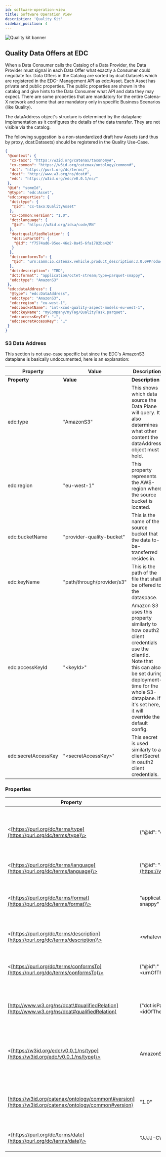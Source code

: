 ```yaml
---
id: software-operation-view
title: Software Operation View
description: 'Quality Kit'
sidebar_position: 4
---
```


![Quality kit banner](@site/static/img/kits\data-driven-quality-management\data-driven-quality-management-kit-logo.svg)

## Quality Data Offers at EDC

When a Data Consumer calls the Catalog of a Data Provider, the Data Provider must signal in each Data Offer what exactly a Consumer could negotiate for. Data Offers in the Catalog are sorted by dcat:Datasets which are registered in the EDC- Management API as edc:Asset. Each Asset has private and public properties. The public properties are shown in the catalog and give hints to the Data Consumer what API and data they may expect. There are some properties that are mandatory for the entire Catena-X network and some that are mandatory only in specific Business Scenarios (like Quality).

The dataAddress object's structure is determined by the dataplane implementation as it configures the details of the data transfer. They are not visible via the catalog.

The following suggestion is a non-standardized draft how Assets (and thus by proxy, dcat:Datasets) should be registered in the Quality Use-Case.

```json
{
 "@context": {
  "cx-taxo": "https://w3id.org/catenax/taxonomy#",
  "cx-common": "https://w3id.org/catenax/ontology/common#",
  "dct": "https://purl.org/dc/terms/",
  "dcat": "http://www.w3.org/ns/dcat#",
  "edc": "https://w3id.org/edc/v0.0.1/ns/"
 },
 "@id": "someId",
 "@type": "edc:Asset",
 "edc:properties": {
  "dct:type": {
   "@id": "cx-taxo:QualityAsset"
  },
  "cx-common:version": "1.0",
  "dct:language": {
   "@id": "https://w3id.org/idsa/code/EN"
  },
  "dcat:qualifiedRelation": {
   "dct:isPartOf": {
    "@id": "f7574ad6-95ee-46e2-8a45-6fa1782ba426"
   }
  },
  "dct:conformsTo": {
   "@id": "urn:samm:io.catenax.vehicle.product_description:3.0.0#ProductDescription"
  },
  "dct:description": "TBD",
  "dct:format": "application/octet-stream;type=parquet-snappy",
  "edc:type": "AmazonS3"
 },
 "edc:dataAddress": {
  "@type": "edc:DataAddress",
  "edc:type": "AmazonS3",
  "edc:region": "eu-west-1",
  "edc:bucketName": "int-xcod-quality-aspect-models-eu-west-1",
  "edc:keyName": "myCompany/myTag/QualityTask.parquet",
  "edc:accessKeyId": "…",
  "edc:secretAccessKey": "…"
 }
}
```

### S3 Data Address

This section is not use-case specific but since the EDC's AmazonS3 dataplane is basically undocumented, here is an explanation:

| **Property**        | **Value**                  | **Description**                                                                                                                                                                                                                    |
|---------------------|----------------------------|------------------------------------------------------------------------------------------------------------------------------------------------------------------------------------------------------------------------------------|
| **Property**        | **Value**                  | **Description**                                                                                                                                                                                                                    |
| edc:type            | "AmazonS3"                 | This shows which data source the Data Plane will query. It also determines what other content the dataAddress object must hold.                                                                                                    |
| edc:region          | "eu-west-1"                | This property represents the AWS-region where the source bucket is located.                                                                                                                                                        |
| edc:bucketName      | "provider-quality-bucket"  | This is the name of the source bucket that the data to-be-transferred resides in.                                                                                                                                                  |
| edc:keyName         | "path/through/provider/s3" | This is the path of the file that shall be offered to the dataspace.                                                                                                                                                               |
| edc:accessKeyId     | "\<keyId\>"                | Amazon S3 uses this property similarly to how oauth2 client credentials use the clientId. Note that this can also be set during deployment-time for the whole S3-dataplane. If it's set here, it will override the default config. |
| edc:secretAccessKey | "\<secretAccessKey\>"      | This secret is used similarly to a clientSecret in oauth2 client credentials.                                                                                                                                                      |

### Properties

| **Property**                                                                                          | **Value**                                                        | **Optional** | **Description**                                                                                                                                                                                                                                                                                                                                                                                                               |
|-------------------------------------------------------------------------------------------------------|------------------------------------------------------------------|--------------|-------------------------------------------------------------------------------------------------------------------------------------------------------------------------------------------------------------------------------------------------------------------------------------------------------------------------------------------------------------------------------------------------------------------------------|
| \<[https://purl.org/dc/terms/type](https://purl.org/dc/terms/type)\>                                                                      | \{"@id": "cx-taxo:QualityAsset"\}                                  |              | CX-0018 mandates the usage of the dct:type property to signal what kind of Asset a consumer can expect behind a dcat:Dataset. In the Quality Use-Case, this is identified as [https://w3id.org/catenax/taxonomy\#QualityAsset](https://w3id.org/catenax/taxonomy#QualityAsset). The expected payload this API serves is determined by the dcat:conformsTo property.                                                           |
| \<[https://purl.org/dc/terms/language](https://purl.org/dc/terms/language)\>                                                                  | \{"@id": "\<[https://w3id.org/idsa/code/EN](https://w3id.org/idsa/code/EN)\>"\}                       | x            | This property is QM-specific. As it points to an IRI, it must be embedded in a json-object with the @id key. The use of this is unclear.                                                                                                                                                                                                                                                                                      |
| \<[https://purl.org/dc/terms/format](https://purl.org/dc/terms/format)\>                                                                    | "application/octet-stream;type=parquet-snappy"                   |              | This property is QM-specific. dct:format usually points to the correct IANA Media Type. As currently only parquet files are used, the type application/octet-stream with the added property type=parquet-snappy must be used. The syntax is expained [here](https://www.iana.org/assignments/media-types-parameters/media-types-parameters.xhtml). If in the future csv shall be supported, the value could also be text/csv. |
| \<[https://purl.org/dc/terms/description](https://purl.org/dc/terms/description)\>                                                               | \<whatever\>                                                     | x            | This property is QM-specific. For human-readable content, rdfs:comment is the usual property but would introduce another namespace so the dct-native property is chosen here.                                                                                                                                                                                                                                                 |
| \<[https://purl.org/dc/terms/conformsTo](https://purl.org/dc/terms/conformsTo)\>                                                                | \{"@id":"\<urnOfTheCorrespondingAspectModel\>"\}                   |              | This property is QM-specific. It holds the exact aspect-model-URN that defines the schema of the presented dataset including its version. The version in here refers to the data model's version, while the EDC-property cx-common:version defines the version of the underlying API serving the data.                                                                                                                        |
| [http://www.w3.org/ns/dcat\#qualifiedRelation](http://www.w3.org/ns/dcat#qualifiedRelation)           | \{"dct:isPartOf": \{"@id": "\<idOfTheCorrespondingQualityTask\>"\}\} |              | This property is QM-specific. All Asset types defined in this Kit must include this property as it links the data behind an asset with the correct QualityTask. Note that the id of the QualityTask must be used, not the id of the EDC-Asset shielding said QualityTask.                                                                                                                                                     |
| \<[https://w3id.org/edc/v0.0.1/ns/type](https://w3id.org/edc/v0.0.1/ns/type)\>                                                                 | AmazonS3                                                         |              | This property signifies the EDC dataplane that the QM data will be transferred over. The expectation that this would be signaled via the dcat:DataSet-dcat:distribution property of the catalog currently isn't implemented in the EDC. Thus the data must be replicated here and is presented via the same property that the consumer-side transferprocesses API uses for this same signal.                                  |
| [https://w3id.org/catenax/ontology/common\#version](https://w3id.org/catenax/ontology/common#version) | "1.0"                                                            |              | CX-0018 recommends to use cx-common:version to signal the API's version. Here, the API's version is equivalent to the version of the CX-standard for the Quality domain. Creation is currently in progress as CX-0123 v1.0.0. In this EDC-property, only major and minor increments should be added.                                                                                                                          |
| \<[https://purl.org/dc/terms/date](https://purl.org/dc/terms/date)\>                                                                     | "JJJJ-CW-N"                                                      | \*           | This property identifies an update of an already shared catalogue asset. Day is mentioned as calender week day number, e.g. '1' means "monday"                                                                                                                                                                                                                                                                                |
